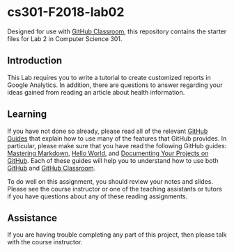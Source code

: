 
# cs301-F2018-lab02

Designed for use with [GitHub Classroom](https://classroom.github.com/), this
repository contains the starter files for Lab 2 in Computer Science 301.


## Introduction

This Lab requires you to write a tutorial to create customized reports in Google Analytics. In addition, there are questions to answer regarding your ideas gained from reading an article about health information.
## Learning

If you have not done so already, please read all of the relevant [GitHub Guides](https://guides.github.com/) that explain how to use many of the features that GitHub provides. In particular, please make sure that you have read the following GitHub guides: [Mastering Markdown](https://guides.github.com/features/mastering-markdown/), [Hello World](https://guides.github.com/activities/hello-world/), and [Documenting Your Projects on GitHub](https://guides.github.com/features/wikis/). Each of these guides will help you to understand how to use both [GitHub](http://github.com) and [GitHub Classroom](https://classroom.github.com/).

To do well on this assignment, you should review your notes and slides. Please see the course instructor or one of the teaching assistants or tutors if you have questions about any of these reading
assignments.


## Assistance

If you are having trouble completing any part of this project, then please talk
with the course instructor.
